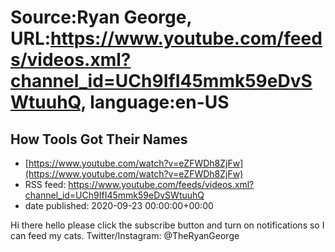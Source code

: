 # Source:Ryan George, URL:https://www.youtube.com/feeds/videos.xml?channel_id=UCh9IfI45mmk59eDvSWtuuhQ, language:en-US

## How Tools Got Their Names
 - [https://www.youtube.com/watch?v=eZFWDh8ZjFw](https://www.youtube.com/watch?v=eZFWDh8ZjFw)
 - RSS feed: https://www.youtube.com/feeds/videos.xml?channel_id=UCh9IfI45mmk59eDvSWtuuhQ
 - date published: 2020-09-23 00:00:00+00:00

Hi there hello please click the subscribe button and turn on notifications so I can feed my cats.
Twitter/Instagram: @TheRyanGeorge

